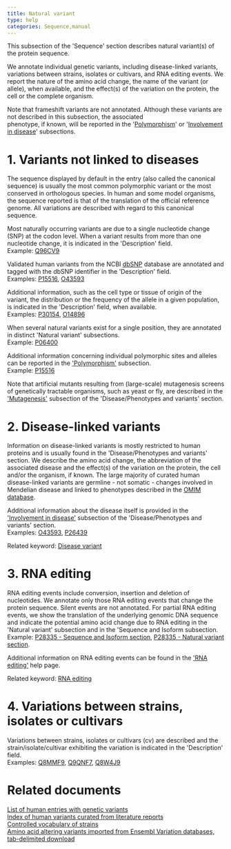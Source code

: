 ```yaml
---
title: Natural variant
type: help
categories: Sequence,manual
---
```


This subsection of the 'Sequence' section describes natural variant(s) of the protein sequence.

We annotate individual genetic variants, including disease-linked variants, variations between strains, isolates or cultivars, and RNA editing events. We report the nature of the amino acid change, the name of the variant (or allele), when available, and the effect(s) of the variation on the protein, the cell or the complete organism.

Note that frameshift variants are not annotated. Although these variants are not described in this subsection, the associated  
phenotype, if known, will be reported in the '[Polymorphism](https://www.uniprot.org/help/polymorphism)' or '[Involvement in disease](https://www.uniprot.org/help/involvement_in_disease)' subsections.

# 1. Variants not linked to diseases

The sequence displayed by default in the entry (also called the canonical sequence) is usually the most common polymorphic variant or the most conserved in orthologous species. In human and some model organisms, the sequence reported is that of the translation of the official reference genome. All variations are described with regard to this canonical sequence.

Most naturally occurring variants are due to a single nucleotide change (SNP) at the codon level. When a variant results from more than one nucleotide change, it is indicated in the 'Description' field.  
Example: [Q96CV9](https://www.uniprot.org/uniprotkb/Q96CV9/entry#disease_variants)

Validated human variants from the NCBI [dbSNP](https://www.ncbi.nlm.nih.gov/snp/) database are annotated and tagged with the dbSNP identifier in the 'Description' field.  
Examples: [P15516](https://www.uniprot.org/uniprotkb/P15516/entry#disease_variants), [O43593](https://www.uniprot.org/uniprotkb/O43593/entry#disease_variants)

Additional information, such as the cell type or tissue of origin of the variant, the distribution or the frequency of the allele in a given population, is indicated in the 'Description' field, when available.  
Examples: [P30154](https://www.uniprot.org/uniprotkb/P30154/entry#disease_variants), [O14896](https://www.uniprot.org/uniprotkb/O14896/entry#disease_variants)

When several natural variants exist for a single position, they are annotated in distinct 'Natural variant' subsections.  
Example: [P06400](https://www.uniprot.org/uniprotkb/P06400/entry#disease_variants)

Additional information concerning individual polymorphic sites and alleles can be reported in the ['Polymorphism'](https://www.uniprot.org/help/polymorphism) subsection.  
Example: [P15516](https://www.uniprot.org/uniprotkb/P15516#sequences)

Note that artificial mutants resulting from (large-scale) mutagenesis screens of genetically tractable organisms, such as yeast or fly, are described in the ['Mutagenesis'](https://www.uniprot.org/help/mutagen) subsection of the 'Disease/Phenotypes and variants' section.

# 2. Disease-linked variants

Information on disease-linked variants is mostly restricted to human proteins and is usually found in the 'Disease/Phenotypes and variants' section. We describe the amino acid change, the abbreviation of the associated disease and the effect(s) of the variation on the protein, the cell and/or the organism, if known. The large majority of curated human disease-linked variants are germline - not somatic - changes involved in Mendelian disease and linked to phenotypes described in the [OMIM database](https://www.omim.org/).

Additional information about the disease itself is provided in the ['Involvement in disease'](https://www.uniprot.org/help/involvement_in_disease) subsection of the 'Disease/Phenotypes and variants' section.  
Examples: [O43593](https://www.uniprot.org/uniprotkb/O43593/entry#disease_variants), [P26439](https://www.uniprot.org/uniprotkb/P26439/entry#disease_variants)

Related keyword: [Disease variant](https://www.uniprot.org/keywords/KW-0225)

# 3. RNA editing

RNA editing events include conversion, insertion and deletion of nucleotides. We annotate only those RNA editing events that change the protein sequence. Silent events are not annotated. For partial RNA editing events, we show the translation of the underlying genomic DNA sequence and indicate the potential amino acid change due to RNA editing in the 'Natural variant' subsection and in the 'Sequence and Isoform subsection.  
Example: [P28335 - Sequence and Isoform section](https://www.uniprot.org/uniprotkb/P28335#sequences), [P28335 - Natural variant section](https://www.uniprot.org/uniprotkb/P28335/entry#disease_variants).

Additional information on RNA editing events can be found in the ['RNA editing'](https://www.uniprot.org/help/rna_editing) help page.

Related keyword: [RNA editing](https://www.uniprot.org/keywords/691)

# 4. Variations between strains, isolates or cultivars

Variations between strains, isolates or cultivars (cv) are described and the strain/isolate/cultivar exhibiting the variation is indicated in the 'Description' field.  
Examples: [Q8MMF9](https://www.uniprot.org/uniprotkb/Q8MMF9/entry#phenotypes_variants), [Q9QNF7](https://www.uniprot.org/uniprotkb/Q9QNF7/entry#phenotypes_variants), [Q8W4J9](https://www.uniprot.org/uniprotkb/Q8W4J9/entry#phenotypes_variants)

# Related documents

[List of human entries with genetic variants](https://ftp.uniprot.org/pub/databases/uniprot/current_release/knowledgebase/complete/docs/humpvar.txt)  
[Index of human variants curated from literature reports](https://ftp.uniprot.org/pub/databases/uniprot/current_release/knowledgebase/complete/docs/humsavar)  
[Controlled vocabulary of strains](https://ftp.uniprot.org/pub/databases/uniprot/current_release/knowledgebase/complete/docs/strains.txt)  
[Amino acid altering variants imported from Ensembl Variation databases, tab-delimited download](https://ftp.uniprot.org/pub/databases/uniprot/current_release/knowledgebase/variants/)
